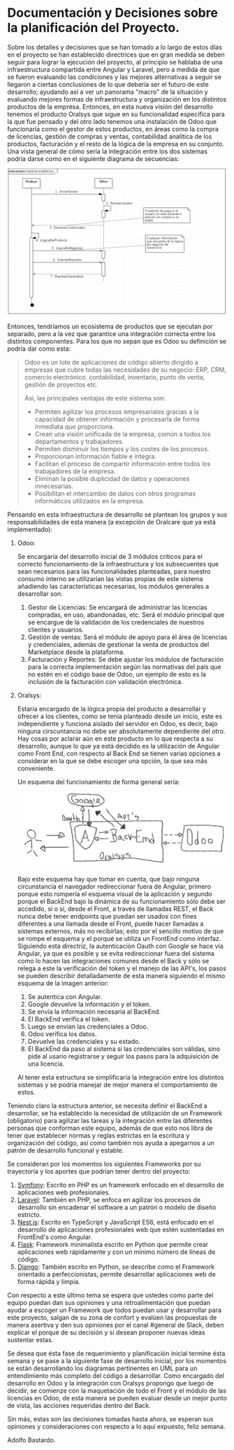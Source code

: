 # Documentación y Decisiones sobre la planificación del Proyecto.

Sobre los detalles y decisiones que se han tomado a lo largo de estos días en el proyecto se han establecido directrices que en gran medida se deben seguir para lograr la ejecución del proyecto, al principio se hablaba de una infraestructura compartida entre Angular y Laravel, pero a medida de que se fueron evaluando las condiciones y las mejores alternativas a seguir se llegaron a ciertas conclusiones de lo que debería ser el futuro de este desarrollo; ayudando así a ver un panorama "macro" de la situación y evaluando mejores formas de infraestructura y organización en los distintos productos de la empresa. Entonces, en esta nueva visión del desarrollo tenemos el producto Oralsys que sigue en su funcionalidad específica para la que fue pensado y del otro lado tenemos una instalación de Odoo que funcionaría como el gestor de estos productos, en áreas como la compra de licencias, gestión de compras y ventas, contabilidad analítica de los productos, facturación y el resto de la lógica de la empresa en su conjunto. Una vista general de cómo sería la integración entre los dos sistemas podría darse como en el siguiente diagrama de secuencias:

![UML Integración](Integracion.png "Integración")

Entonces, tendríamos un ecosistema de productos que se ejecutan por separado, pero a la vez que garantice una integración correcta entre los distintos componentes. Para los que no sepan que es Odoo su definición se podría dar como esta:

> Odoo es un lote de aplicaciones de código abierto dirigido a empresas que cubre todas las necesidades de su negocio: ERP, CRM, comercio electrónico, contabilidad, inventario, punto de venta, gestión de proyectos etc.
>
> Así, las principales ventajas de este sistema son:
>
> - Permiten agilizar los procesos empresariales gracias a la capacidad de obtener información y procesarla de forma inmediata que proporciona.
> - Crean una visión unificada de la empresa, común a todos los departamentos y trabajadores.
> - Permiten disminuir los tiempos y los costes de los procesos.
> - Proporcionan información fiable e íntegra.
> - Facilitan el proceso de compartir información entre todos los trabajadores de la empresa.
> - Eliminan la posible duplicidad de datos y operaciones innecesarias.
> - Posibilitan el intercambio de datos con otros programas informáticos utilizados en la empresa.

Pensando en esta infraestructura de desarrollo se plantean los grupos y sus responsabilidades de esta manera (a excepción de Oralcare que ya está implementado):

1. Odoo:

   Se encargaría del desarrollo inicial de 3 módulos críticos para el correcto funcionamiento de la infraestructura y los subsecuentes que sean necesarios para las funcionalidades planteadas, para nuestro consumo interno se utilizarían las vistas propias de este sistema añadiendo las características necesarias, los módulos generales a desarrollar son:

   1. Gestor de Licencias: Se encargará de administrar las licencias compradas, en uso, abandonadas, etc. Será el módulo principal que se encargue de la validación de los credenciales de nuestros clientes y usuarios.
   2. Gestión de ventas: Será el módulo de apoyo para él área de licencias y credenciales, además de gestionar la venta de productos del Marketplace desde la plataforma.
   3. Facturación y Reportes: Se debe ajustar los módulos de facturación para la correcta implementación según las normativas del país que no estén en el código base de Odoo, un ejemplo de esto es la inclusión de la facturación con validación electrónica.

2. Oralsys: 

   Estaría encargado de la lógica propia del producto a desarrollar y ofrecer a los clientes, como se tenía planteado desde un inicio, este es independiente y funciona aislado del servidor en Odoo, es decir, bajo ninguna cirscuntancia no debe ser absolutamente dependiente del otro. Hay cosas por aclarar aún en este producto en lo que respecta a su desarrollo, aunque lo que ya está decidido es la utilización de Angular como Front End, con respecto al Back End se tienen varias opciones a considerar en la que se debe escoger una opción, la que sea más conveniente.

   Un esquema del funcionamiento de forma general sería:

   ![Funcionamiento](Funcionamiento.png)

   Bajo este esquema hay que tomar en cuenta, que bajo ninguna circunstancia el navegador redireccionar fuera de Angular, primero porque esto rompería el esquema visual de la aplicación y segundo porque el BackEnd bajo la dinámica de su funcionamiento sólo debe ser accedido, si o si, desde el Front, a través de llamadas REST, el Back nunca debe tener endpoints que puedan ser usados con fines diferentes a una llamada desde el Front, puede hacer llamadas a sistemas externos, más no recibirlas; esto por el sencillo motivo de que se rompe el esquema y el porqué se utiliza un FrontEnd como interfaz. Siguiendo esta directriz, la autenticación Oauth con Google se hace vía Angular, ya que es posible y se evita redireccionar fuera del sistema como lo hacen las integraciones comunes desde el Back y sólo se relega a este la verificación del token y el manejo de las API's, los pasos se pueden describir detalladamente de esta manera siguiendo el mismo esquema de la imagen anterior:

   1. Se autentica con Angular.
   2. Google devuelve la información y el token.
   3. Se envía la información necesaria al BackEnd.
   4. El BackEnd verifica el token.
   5. Luego se envían las credenciales a Odoo.
   6. Odoo verifica los datos.
   7. Devuelve las credenciales y su estado.
   8. El BackEnd da paso al sistema si las credenciales son válidas, sino pide al usario registrarse y seguir los pasos para la adquisición de una licencia.

   Al tener esta estructura se simplificaría la integración entre los distintos sistemas y se podría manejar de mejor manera el comportamiento de estos.

Teniendo claro la estructura anterior, se necesita definir el BackEnd a desarrollar, se ha establecido la necesidad de utilización de un Framework (obligatorio) para agilizar las tareas y la integración entre las diferentes personas que conforman este equipo, además de que esto nos libra de tener que establecer normas y reglas estrictas en la escritura y organización del código, así como también nos ayuda a apegarnos a un patrón de desarrollo funcional y estable.

Se consideran por los momentos los siguientes Frameworks por su trayectoria y los aportes que podrían tener dentro del proyecto:

1. [Symfony](https://symfony.com/): Escrito en PHP es un framework enfocado en el desarrollo de aplicaciones web profesionales.
2. [Laravel](https://laravel.com/): También en PHP, se enfoca en agilizar los procesos de desarrollo sin encadenar el software a un patrón o modelo de diseño estricto.
3. [Nest.js](https://nestjs.com/): Escrito en TypeScript y JavaScript ES6, está enfocado en el desarrollo de aplicaciónes profesionales web que estén sustentadas en FrontEnd's como Angular.
4. [Flask](http://flask.pocoo.org): Framework minimalista escrito en Python que permite crear aplicaciones web rápidamente y con un mínimo número de líneas de código.
5. [Django](https://www.djangoproject.com/): También escrito en Python, se describe como el Framework orientado a perfeccionistas, permite desarrollar aplicaciones web de forma rápida y limpia.

Con respecto a este último tema se espera que ustedes como parte del equipo puedan dan sus opiniones y una retroalimentación que puedan ayudar a escoger un Framework que todos puedan usar y desarrollar para este proyecto, salgan de su zona de confort y evalúen las propuestas de manera asertiva y den sus opiniones por el canal #general de Slack, deben explicar el porqué de su decisión y si desean proponer nuevas ideas sustentar estas.

Se desea que ésta fase de requerimiento y planificación inicial termine ésta semana y se pase a la siguiente fase de desarrollo inicial, por los momentos se están desarrollando los diagramas pertinentes en UML para un entendimiento más completo del código a desarrollar. Como encargado del desarrollo en Odoo y la integración con Oralsys propongo que luego de decidir, se comienze con la maquetación de todo el Front y el módulo de las licencias en Odoo, de esta manera se pueden evaluar desde un mejor punto de vista, las acciones requeridas dentro del Back.

Sin más, estas son las decisiones tomadas hasta ahora, se esperan sus opiniones y consideraciones con respecto a lo aquí expuesto, feliz semana.

Adolfo Bastardo.